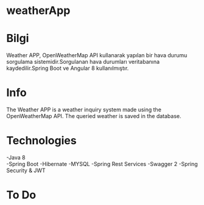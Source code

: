 # weatherApp
# Bilgi #

Weather APP, OpenWeatherMap API kullanarak yapılan bir hava durumu sorgulama sistemidir.Sorgulanan hava durumları veritabanına kaydedilir.Spring Boot ve Angular 8 kullanılmıştır.

# Info # 

The Weather APP is a weather inquiry system made using the OpenWeatherMap API. The queried weather is saved in the database.

# Technologies #

-Java 8 <br>
-Spring Boot
-Hibernate
-MYSQL
-Spring Rest Services
-Swagger 2
-Spring Security & JWT

# To Do #
